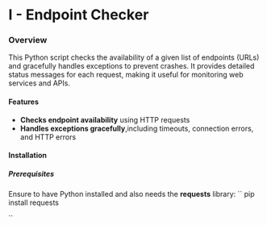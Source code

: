 # I - Endpoint Checker
### Overview
This Python script checks the availability of a given list of endpoints (URLs) and gracefully handles exceptions to prevent crashes. It provides detailed status messages for each request, making it useful for monitoring web services and APIs.

#### Features

  - **Checks endpoint availability** using HTTP requests
  - **Handles exceptions gracefully**,including timeouts, connection errors, and HTTP errors
#### Installation
##### Prerequisites
Ensure to  have Python installed and also needs the **requests** library:
``
pip install requests

``